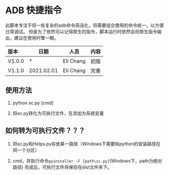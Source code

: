 
# ADB 快捷指令

此脚本专注于将一些复杂的adb命令简洁化，将需要组合使用的命令统一，以方便日常调试。
但是为了依然可以记得原生的指令，脚本运行时依然会将原生指令输出，建议在使用时瞥一眼。

| 版本 | 日期 | 人员 | 内容 |
| :--- | ---------- | ---------- | ---------- |
|  V1.0.0 | * | Eli Chang | 初版 |
|  V1.1.0 | 2021.02.01 | Eli Chang | 完善 |

## 使用方法

1. python sc.py [cmd]

2. 将sc.py转化为可执行文件，在添加为系统变量

## 如何转为可执行文件？？？

1. 将sc.py和Helps.py存放某一路径（Windows下需要和python的安装路径在同一个分区）

2. cmd，并执行命令```pyinstaller -F [path\sc.py]```(Windows下，path为绝对路径)
	完成后，可执行文件将保存在dist文件夹下。